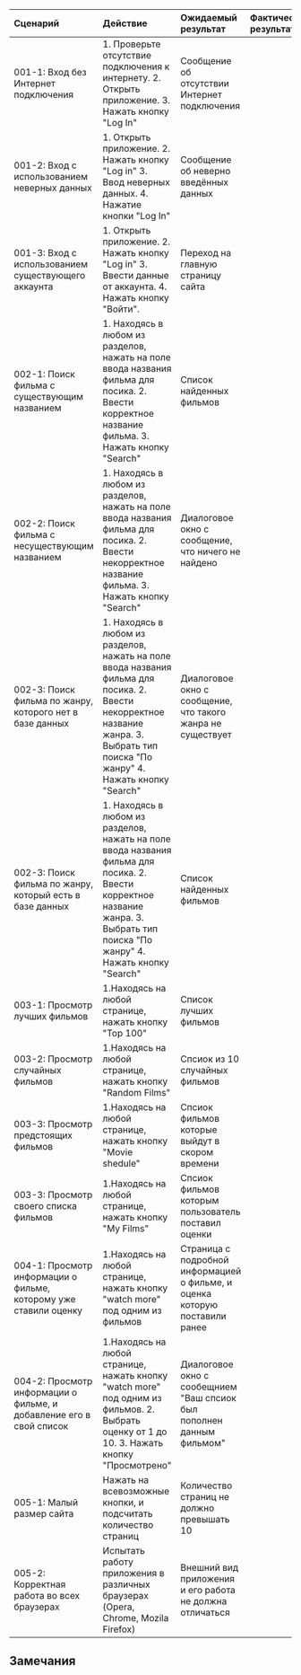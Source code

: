 |Cценарий|Действие|Ожидаемый результат|Фактический результат| Оценка|
|:---|:---|:---|:---|:---|
|001-1: Вход без Интернет подключения | 1. Проверьте отсутствие подключения к интернету. 2. Открыть приложение. 3. Нажать кнопку "Log In" | Сообщение об отсутствии Интернет подключения |||
|001-2: Вход с использованием неверных данных | 1. Открыть приложение. 2. Нажать кнопку "Log in" 3. Ввод неверных данных. 4. Нажатие кнопки "Log In" | Сообщение об неверно введённых данных |||
|001-3: Вход с использованием существующего аккаунта | 1. Открыть приложение. 2. Нажать кнопку "Log in" 3. Ввести данные от аккаунта. 4. Нажать кнопку "Войти". |Переход на главную страницу сайта|||
|002-1: Поиск фильма с существующим названием | 1. Находясь в любом из разделов, нажать на поле ввода названия фильма для посика. 2. Ввести корректное название фильма. 3. Нажать кнопку "Search" | Список найденных фильмов |||
|002-2: Поиск фильма с несуществующим названием | 1. Находясь в любом из разделов, нажать на поле ввода названия фильма для посика. 2. Ввести некорректное название фильма. 3. Нажать кнопку "Search" |Диалоговое окно с сообщение, что ничего не найдено |||
|002-3: Поиск фильма по жанру, которого нет в базе данных | 1. Находясь в любом из разделов, нажать на поле ввода названия фильма для посика. 2. Ввести некорректное название жанра. 3. Выбрать тип поиска "По жанру" 4. Нажать кнопку "Search" |Диалоговое окно с сообщение, что такого жанра не существует|||
|002-3: Поиск фильма по жанру, который есть в базе данных | 1. Находясь в любом из разделов, нажать на поле ввода названия фильма для посика. 2. Ввести корректное название жанра. 3. Выбрать тип поиска "По жанру" 4. Нажать кнопку "Search" |Список найденных фильмов|||
|003-1: Просмотр лучших фильмов | 1.Находясь на любой странице, нажать кнопку "Top 100" | Спиcок лучших фильмов |||
|003-2: Просмотр случайных фильмов | 1.Находясь на любой странице, нажать кнопку "Random Films" | Спсиок из 10 случайных фильмов |||
|003-3: Просмотр предстоящих фильмов | 1.Находясь на любой странице, нажать кнопку "Movie shedule" | Спсиок фильмов которые выйдут в скором времени|||
|003-3: Просмотр своего списка фильмов | 1.Находясь на любой странице, нажать кнопку "My Films" | Спсиок фильмов которым пользователь поставил оценки|||
|004-1: Просмотр информации о фильме, которому уже ставили оценку | 1.Находясь на любой странице, нажать кнопку "watch more" под одним из фильмов | Страница с подробной информацией о фильме, и оценка которую поставили ранее|||
|004-2: Просмотр информации о фильме, и добавление его в свой список | 1.Находясь на любой странице, нажать кнопку "watch more" под одним из фильмов. 2. Выбрать оценку от 1 до 10. 3. Нажать кнопку "Просмотрено" | Диалоговое окно с сообещнием "Ваш спсиок был пополнен данным фильмом"|||
|005-1: Малый размер сайта | Нажать на всевозможные кнопки, и подсчитать количество страниц| Количество страниц не должно превышать 10 |||
|005-2: Корректная работа во всех браузерах |Испытать работу приложения в различных браузерах (Opera, Chrome, Mozila Firefox) |Внешний вид приложения и его работа не должна отличаться|||

## Замечания
